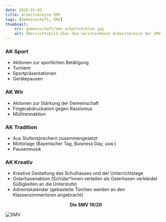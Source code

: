```yaml
---
date: 2020-01-01
title: Arbeitskreise SMV
tags: [Gemeinschaft, SMV]
thumbnail: 
    src: gemeinschaft/smv_arbeitskreise.jpg
    alt: Übersichtsbild über die verschiedenen Arbeitskreise der SMV
---
```


### AK Sport
* Aktionen zur sportlichen Betätigung
* Turniere
* Sportpräsentationen
* Gerätepausen 

### AK Wir
* Aktionen zur Stärkung der Gemeinschaft
* Fingerabdruckation gegen Rassismus 
* Mülltrennaktion

### AK Tradition
* Aus Stufensprechern zusammengesetzt
* Mottotage (Bayerischer Tag, Buisness Day, usw.)
* Pausenmusik

### AK Kreativ
* Kreative Gestaltung des Schulhauses und der Unterrichtstage
* Osterhasenaktion (Schüler*innen verteilen als Osterhasen verkleidet Süßigkeiten an die Unterstufe)
* Adventskalender (gebastelte Türchen werden an den Klassenzimmertüren angebracht)

<p style = "text-align: center">
    <strong>Die SMV 19/20</strong>
</p>
<img src="images/gemeinschaft/19_smv_01.jpg" alt="SMV"></img>


